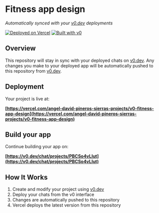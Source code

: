 # Fitness app design

*Automatically synced with your [v0.dev](https://v0.dev) deployments*

[![Deployed on Vercel](https://img.shields.io/badge/Deployed%20on-Vercel-black?style=for-the-badge&logo=vercel)](https://vercel.com/angel-david-pineros-sierras-projects/v0-fitness-app-design)
[![Built with v0](https://img.shields.io/badge/Built%20with-v0.dev-black?style=for-the-badge)](https://v0.dev/chat/projects/PBCSo4vLIut)

## Overview

This repository will stay in sync with your deployed chats on [v0.dev](https://v0.dev).
Any changes you make to your deployed app will be automatically pushed to this repository from [v0.dev](https://v0.dev).

## Deployment

Your project is live at:

**[https://vercel.com/angel-david-pineros-sierras-projects/v0-fitness-app-design](https://vercel.com/angel-david-pineros-sierras-projects/v0-fitness-app-design)**

## Build your app

Continue building your app on:

**[https://v0.dev/chat/projects/PBCSo4vLIut](https://v0.dev/chat/projects/PBCSo4vLIut)**

## How It Works

1. Create and modify your project using [v0.dev](https://v0.dev)
2. Deploy your chats from the v0 interface
3. Changes are automatically pushed to this repository
4. Vercel deploys the latest version from this repository